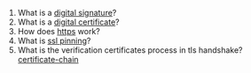 1. What is a [digital signature](https://github.com/chipbk10/SystemDesign/blob/master/Cryptographic/signature.md)?
2. What is a [digital certificate](https://github.com/chipbk10/SystemDesign/blob/master/Cryptographic/certificate.md)?
3. How does [https](https://github.com/chipbk10/SystemDesign/blob/master/Cryptographic/https.md) work?
4. What is [ssl pinning](https://github.com/chipbk10/SystemDesign/blob/master/Cryptographic/ssl-pinning.md)?
5. What is the verification certificates process in tls handshake? [certificate-chain](https://github.com/chipbk10/SystemDesign/blob/master/Cryptographic/certificate-chain.md)

